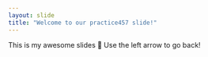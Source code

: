 ```yaml
---
layout: slide
title: "Welcome to our practice457 slide!"
---
```

This is my awesome slides :tada:
Use the left arrow to go back!
